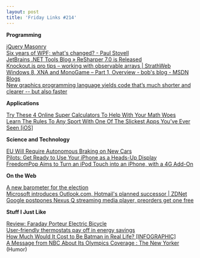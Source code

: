 ```yaml
---
layout: post
title: 'Friday Links #214'
---
```

**Programming**

[jQuery Masonry](http://masonry.desandro.com/docs/intro.html)   
[Six years of WPF; what's changed? - Paul Stovell](http://www.paulstovell.com/six-years-of-wpf)   
[JetBrains .NET Tools Blog » ReSharper 7.0 is Released](http://blogs.jetbrains.com/dotnet/2012/07/resharper-70-is-released/)   
[Knockout.js pro tips – working with observable arrays | StrathWeb](http://www.strathweb.com/2012/07/knockout-js-pro-tips-working-with-observable-arrays/)   
[Windows 8, XNA and MonoGame – Part 1, Overview - bob's blog - MSDN Blogs](http://blogs.msdn.com/b/bobfamiliar/archive/2012/08/01/windows-8-xna-and-monogame-part-1-overview.aspx)   
[New graphics programming language yields code that’s much shorter and clearer -- but also faster](http://www.sciencedaily.com/releases/2012/08/120801185155.htm)

**Applications**

[Try These 4 Online Super Calculators To Help With Your Math Woes](http://www.makeuseof.com/tag/4-online-super-calculators-math-woes/)   
[Learn The Rules To Any Sport With One Of The Slickest Apps You’ve Ever Seen [iOS]](http://www.makeuseof.com/tag/learn-rules-sport-slickest-apps-ios/)

**Science and Technology**

[EU Will Require Autonomous Braking on New Cars](http://www.wired.com/autopia/2012/08/eu-autonomous-braking-law/)   
[Pilots: Get Ready to Use Your iPhone as a Heads-Up Display](http://www.wired.com/autopia/2012/07/iphone-heads-up-display/)   
[FreedomPop Aims to Turn an iPod Touch into an iPhone, with a 4G Add-On](http://allthingsd.com/20120731/freedompop-aims-to-turn-an-ipod-touch-into-an-iphone-with-a-4g-add-on/)

**On the Web**

[A new barometer for the election](http://blog.twitter.com/2012/08/a-new-barometer-for-election.html)   
[Microsoft introduces Outlook.com, Hotmail's planned successor | ZDNet](http://www.zdnet.com/microsoft-introduces-outlook-com-hotmails-planned-successor-7000001888/)   
[Google postpones Nexus Q streaming media player, preorders get one free](http://news.consumerreports.org/electronics/2012/08/google-postpones-orb-like-nexus-q-streaming-media-player.html?EXTKEY=I72RSE0)

**Stuff I Just Like**

[Review: Faraday Porteur Electric Bicycle](http://www.wired.com/reviews/2012/08/faraday-porteur/)   
[User-friendly thermostats pay off in energy savings](http://news.consumerreports.org/home/2012/08/new-thermostat-ratings-from-consumer-reports.html?EXTKEY=I72RSHA)   
[How Much Would It Cost to Be Batman in Real Life? [INFOGRAPHIC]](http://mashable.com/2012/07/30/how-much-would-it-cost-to-be-batman/)   
[A Message from NBC About Its Olympics Coverage : The New Yorker](http://www.newyorker.com/online/blogs/borowitzreport/2012/07/a-message-from-nbc-about-its-olympics-coverage.html) (Humor)
